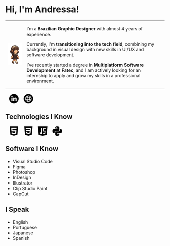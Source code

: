 # Hi, I'm Andressa!

<table>
  <tr>
    <td>
      <img src="https://github.com/engelandressa/engelandressa/blob/main/pixel-walking.gif" alt="Pixel Art Walking" width="150"/>
    </td>
    <td>
     <p>I'm a <b>Brazilian Graphic Designer</b> with almost 4 years of experience. </p>
      <p>Currently, I'm <b>transitioning into the tech field</b>, combining my background in visual design with new skills in UI/UX and software development. </p>
      <p>I’ve recently started a degree in <b>Multiplatform Software Development</b> at <b>Fatec</b>, and I am actively looking for an internship to apply and grow my skills in a professional environment.</p>
    </td>
  </tr>
</table>

   &nbsp;&nbsp;
 [<img src="https://github.com/engelandressa/engelandressa/blob/main/linkedin-icon.png" height="30em" align="center" alt="Follow Andressa Engel on LinkedIn" title="Follow Andressa Engel on LinkedIn"/>](https://www.linkedin.com/in/andressa-engel/)
   &nbsp;&nbsp;
 [<img src="https://github.com/engelandressa/engelandressa/blob/main/web-icon.png" height="30em" align="center" alt="Check Out Andressa Engel's Website - Portfolio" title="Check Out Andressa Engel's Website - Portfolio"/>]([https://instagram.com/Raymo111](https://www.andressaengel.com/))


## Technologies I Know

 &nbsp;&nbsp;
 [<img src="https://github.com/engelandressa/engelandressa/blob/main/html-icon.png" height="30em" align="center" alt="HTML 5" title="HTML 5"/>](https://www.linkedin.com/in/andressa-engel/)
 &nbsp;&nbsp;
 [<img src="https://github.com/engelandressa/engelandressa/blob/main/css-3-icon.png" height="30em" align="center" alt="CSS 3" title="CSS 3"/>](https://www.linkedin.com/in/andressa-engel/)
 &nbsp;&nbsp;
 [<img src="https://github.com/engelandressa/engelandressa/blob/main/java-script-icon.png" height="30em" align="center" alt="Javascript" title="Javascript"/>](https://www.linkedin.com/in/andressa-engel/)
 &nbsp;&nbsp;
 [<img src="https://github.com/engelandressa/engelandressa/blob/main/python-icon.png" height="30em" align="center" alt="Python" title="Python"/>](https://www.linkedin.com/in/andressa-engel/)
 &nbsp;&nbsp;

 
## Software I Know

- Visual Studio Code
- Figma
- Photoshop
- InDesign
- Illustrator
- Clip Studio Paint
- CapCut

## I Speak

- English
- Portuguese
- Japanese
- Spanish

<!--
**engelandressa/engelandressa** is a ✨ _special_ ✨ repository because its `README.md` (this file) appears on your GitHub profile.

Here are some ideas to get you started:

- 🔭 I’m currently working on ...
- 🌱 I’m currently learning ...
- 👯 I’m looking to collaborate on ...
- 🤔 I’m looking for help with ...
- 💬 Ask me about ...
- 📫 How to reach me: ...
- 😄 Pronouns: ...
- ⚡ Fun fact: ...




- <b>LinkedIn:</b> [Andressa Engel](https://www.linkedin.com/in/andressa-engel/)
- <b>Website:</b> [Portfolio Website](https://www.andressaengel.com/)
-->
